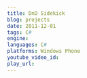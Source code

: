 ```yaml
---
title: DnD Sidekick
blog: projects
date: 2011-12-01
tags: C#
engine:
languages: C#
platforms: Windows Phone
youtube_video_id:
play_url:
---
```

